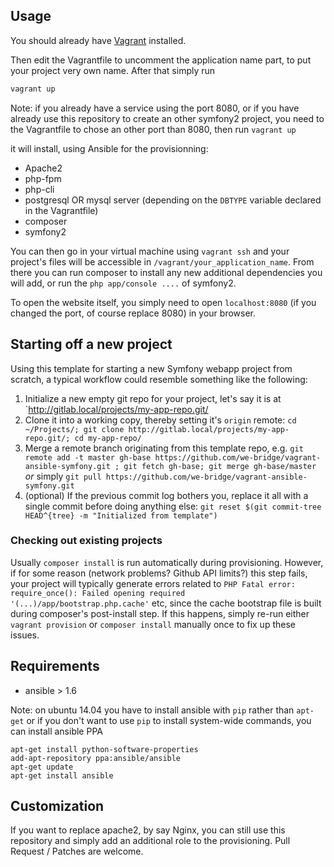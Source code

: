 ## Usage

You should already have [Vagrant](http://vagrantup.com/) installed.

Then edit the Vagrantfile to uncomment the application name part, to put your project very own name.
After that simply run

```bash
vagrant up
```

Note: if you already have a service using the port 8080, or if you have already use this repository to create an other symfony2 project, you need to the Vagrantfile to chose an other port than 8080, then run `vagrant up`

it will install, using Ansible for the provisionning: 

  * Apache2
  * php-fpm
  * php-cli
  * postgresql OR mysql server (depending on the `DBTYPE` variable declared in the Vagrantfile)
  * composer
  * symfony2

You can then go in your virtual machine using `vagrant ssh` and your project's files will be accessible in `/vagrant/your_application_name`. From there you can run composer to install any new additional dependencies you will add, or run the `php app/console ....` of symfony2.

To open the website itself, you simply need to open `localhost:8080` (if you changed the port, of course replace 8080) in your browser.

## Starting off a new project

Using this template for starting a new Symfony webapp project from scratch, a typical workflow could resemble something like the following:
 1. Initialize a new empty git repo for your project, let's say it is at `http://gitlab.local/projects/my-app-repo.git/
 2. Clone it into a working copy, thereby setting it's `origin` remote: `cd ~/Projects/; git clone http://gitlab.local/projects/my-app-repo.git/; cd my-app-repo/`
 3. Merge a remote branch originating from this template repo, e.g. `git remote add -t master gh-base https://github.com/we-bridge/vagrant-ansible-symfony.git ; git fetch gh-base; git merge gh-base/master` _or_ simply `git pull https://github.com/we-bridge/vagrant-ansible-symfony.git`
 4. (optional) If the previous commit log bothers you, replace it all with a single commit before doing anything else: `git reset $(git commit-tree HEAD^{tree} -m "Initialized from template")`

### Checking out existing projects
Usually `composer install` is run automatically during provisioning. However, if for some reason (network problems? Github API limits?) this step fails, your project will typically generate errors related to `PHP Fatal error:  require_once(): Failed opening required '(...)/app/bootstrap.php.cache'` etc, since the cache bootstrap file is built during composer's post-install step. If this happens, simply re-run either `vagrant provision` or `composer install` manually once to fix up these issues.

## Requirements

  * ansible > 1.6

Note: on ubuntu 14.04 you have to install ansible with `pip` rather than `apt-get`
or if you don't want to use `pip` to install system-wide commands, you can install ansible PPA

```
apt-get install python-software-properties
add-apt-repository ppa:ansible/ansible
apt-get update
apt-get install ansible
```

## Customization

If you want to replace apache2, by say Nginx, you can still use this repository and simply add an additional role to the provisioning. Pull Request / Patches are welcome.

